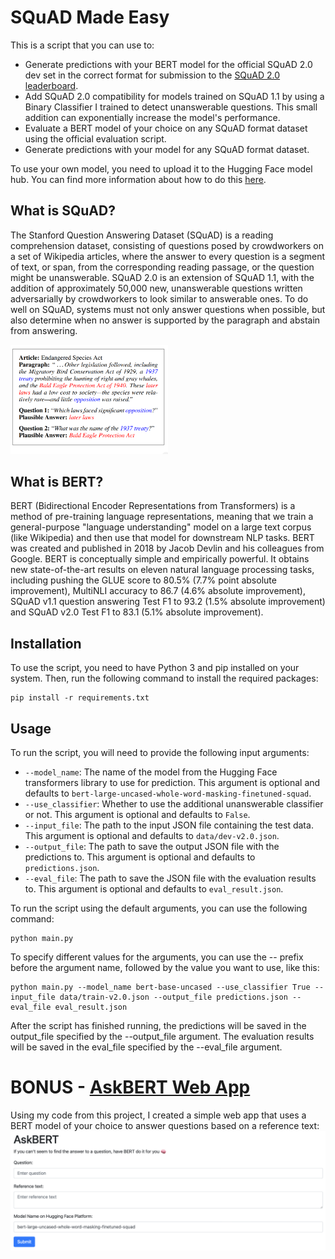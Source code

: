 # SQuAD Made Easy
This is a script that you can use to:
- Generate predictions with your BERT model for the official SQuAD 2.0 dev set in the correct format for submission to the [SQuAD 2.0 leaderboard](https://rajpurkar.github.io/SQuAD-explorer/).
- Add SQuAD 2.0 compatibility for models trained on SQuAD 1.1 by using a Binary Classifier I trained to detect unanswerable questions. This small addition can exponentially increase the model's performance.
- Evaluate a BERT model of your choice on any SQuAD format dataset using the official evaluation script.
- Generate predictions with your model for any SQuAD format dataset.

To use your own model, you need to upload it to the Hugging Face model hub. You can find more information about how to do this [here](https://huggingface.co/transformers/model_sharing.html).


## What is SQuAD?
The Stanford Question Answering Dataset (SQuAD) is a reading comprehension dataset, consisting of questions posed by crowdworkers on a set of Wikipedia articles, where the answer to every question is a segment of text, or span, from the corresponding reading passage, or the question might be unanswerable. SQuAD 2.0 is an extension of SQuAD 1.1, with the addition of approximately 50,000 new, unanswerable questions written adversarially by crowdworkers to look similar to answerable ones. To do well on SQuAD, systems must not only answer questions when possible, but also determine when no answer is supported by the paragraph and abstain from answering.

<img src="images/SQuAD.png" width="50%" height="50%">

## What is BERT?
BERT (Bidirectional Encoder Representations from Transformers) is a method of pre-training language representations, meaning that we train a general-purpose "language understanding" model on a large text corpus (like Wikipedia) and then use that model for downstream NLP tasks. BERT was created and published in
2018 by Jacob Devlin and his colleagues from Google. BERT is conceptually simple and empirically powerful. It obtains new state-of-the-art results on eleven natural language processing tasks, including pushing the GLUE score to 80.5% (7.7% point absolute improvement), MultiNLI accuracy to 86.7 (4.6% absolute improvement), SQuAD v1.1 question answering Test F1 to 93.2 (1.5% absolute improvement) and SQuAD v2.0 Test F1 to 83.1 (5.1% absolute improvement).

## Installation

To use the script, you need to have Python 3 and pip installed on your system. Then, run the following command to install the required packages:

```
pip install -r requirements.txt
```

## Usage

To run the script, you will need to provide the following input arguments:

- `--model_name`: The name of the model from the Hugging Face transformers library to use for prediction. This argument is optional and defaults to `bert-large-uncased-whole-word-masking-finetuned-squad`.
- `--use_classifier`: Whether to use the additional unanswerable classifier or not. This argument is optional and defaults to `False`.
- `--input_file`: The path to the input JSON file containing the test data. This argument is optional and defaults to `data/dev-v2.0.json`.
- `--output_file`: The path to save the output JSON file with the predictions to. This argument is optional and defaults to `predictions.json`.
- `--eval_file`: The path to save the JSON file with the evaluation results to. This argument is optional and defaults to `eval_result.json`.

To run the script using the default arguments, you can use the following command:
```
python main.py
```
To specify different values for the arguments, you can use the -- prefix before the argument name, followed by the value you want to use, like this:
```
python main.py --model_name bert-base-uncased --use_classifier True --input_file data/train-v2.0.json --output_file predictions.json --eval_file eval_result.json
```
After the script has finished running, the predictions will be saved in the output_file specified by the --output_file argument. The evaluation results will be saved in the eval_file specified by the --eval_file argument.

# BONUS - [AskBERT Web App](https://github.com/alpayariyak/askBERT-app)

Using my code from this project, I created a simple web app that uses a BERT model of your choice to answer questions based on a reference text:
![](images/AskBERT.png)

